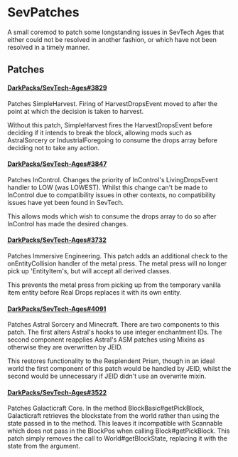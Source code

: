 # SevPatches
A small coremod to patch some longstanding issues in SevTech Ages that either could not be resolved in another fashion,
or which have not been resolved in a timely manner.

## Patches
#### [DarkPacks/SevTech-Ages#3829](https://www.github.com/DarkPacks/SevTech-Ages/issues/3829)
Patches SimpleHarvest. Firing of HarvestDropsEvent moved to after the point at which the decision is taken to harvest.

Without this patch, SimpleHarvest fires the HarvestDropsEvent before deciding if it intends to break the block, allowing
mods such as AstralSorcery or IndustrialForegoing to consume the drops array before deciding not to take any action.

#### [DarkPacks/SevTech-Ages#3847](https://www.github.com/DarkPacks/SevTech-Ages/issues/3847)
Patches InControl. Changes the priority of InControl's LivingDropsEvent handler to LOW (was LOWEST). Whilst this change
can't be made to InControl due to compatibility issues in other contexts, no compatibility issues have yet been found in
SevTech. 

This allows mods which wish to consume the drops array to do so after InControl has made the desired changes.

#### [DarkPacks/SevTech-Ages#3732](https://www.github.com/DarkPacks/SevTech-Ages/issues/3732)
Patches Immersive Engineering. This patch adds an additional check to the onEntityCollision handler of the metal press.
The metal press will no longer pick up 'EntityItem's, but will accept all derived classes.

This prevents the metal press from picking up from the temporary vanilla item entity before Real Drops replaces it with
its own entity.

#### [DarkPacks/SevTech-Ages#4091](https://www.github.com/DarkPacks/SevTech-Ages/issues/4091)
Patches Astral Sorcery and Minecraft. There are two components to this patch. The first alters Astral's hooks to use
integer enchantment IDs. The second component reapplies Astral's ASM patches using Mixins as otherwise they are
overwritten by JEID.

This restores functionality to the Resplendent Prism, though in an ideal world the first component of this patch would
be handled by JEID, whilst the second would be unnecessary if JEID didn't use an overwrite mixin.

#### [DarkPacks/SevTech-Ages#3522](https://www.github.com/DarkPacks/SevTech-Ages/issues/3522)
Patches Galacticraft Core. In the method BlockBasic#getPickBlock, Galacticraft retrieves the blockstate from the world
rather than using the state passed in to the method. This leaves it incompatible with Scannable which does not pass in
the BlockPos when calling Block#getPickBlock. This patch simply removes the call to World#getBlockState, replacing it
with the state from the argument.
